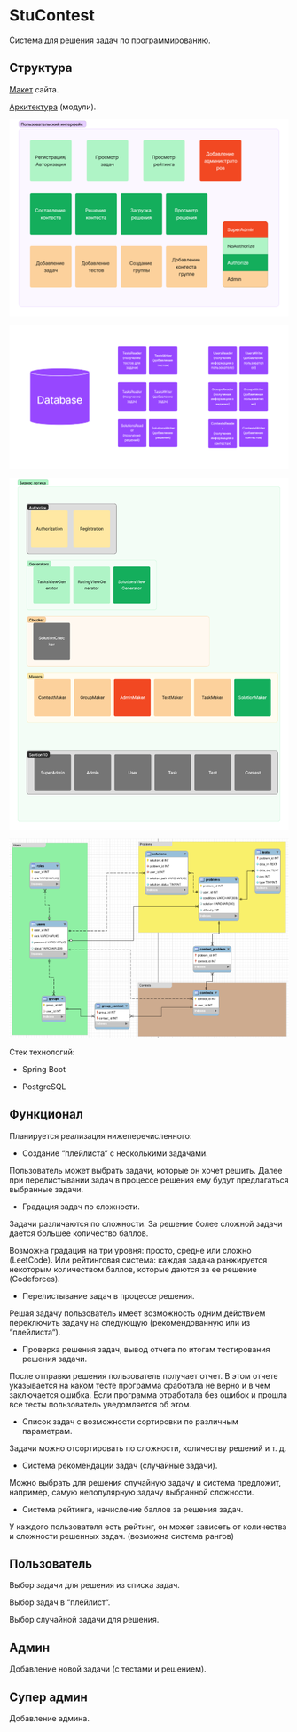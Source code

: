 # StuContest

Система для решения задач по программированию. 

## Структура

[Макет](https://www.figma.com/file/EU7IZJBpYt64vp5SEzBqoC/Untitled?node-id=0%3A3&t=VU75m9US0ZnnyGN5-1) сайта.

[Архитектура](https://www.figma.com/file/r7rWgjDOiuDXBuJbGpPzqb/StuContest(Arch)?node-id=0%3A1&t=M8ytzJuEbvGvgJ1m-1) (модули).

![Фронт](/images/front.png)

![Модули для работы с базой данных](/images/db.png)

![Модули бизнес логики](/images/blogic.png)

![Архитектура базы данных](/images/dbarch.png)

Стек технологий:

- Spring Boot

- PostgreSQL

## Функционал

Планируется реализация нижеперечисленного:

- Создание “плейлиста“ с несколькими задачами.

Пользователь может выбрать задачи, которые он хочет решить. Далее при перелистывании задач в процессе решения ему будут предлагаться выбранные задачи.

- Градация задач по сложности.

Задачи различаются по сложности. За решение более сложной задачи дается большее количество баллов.

Возможна градация на три уровня: просто, средне или сложно (LeetCode). Или рейтинговая система: каждая задача ранжируется некоторым количеством баллов, которые даются за ее решение (Codeforces).

- Перелистывание задач в процессе решения.

Решая задачу пользователь имеет возможность одним действием переключить задачу на следующую (рекомендованную или из “плейлиста“).

- Проверка решения задач, вывод отчета по итогам тестирования решения задачи.

После отправки решения пользователь получает отчет. В этом отчете указывается на каком тесте программа сработала не верно и в чем заключается ошибка. Если программа отработала без ошибок и прошла все тесты пользователь уведомляется об этом.

- Список задач с возможности сортировки по различным параметрам.

Задачи можно отсортировать по сложности, количеству решений и т. д.

- Система рекомендации задач (случайные задачи).

Можно выбрать для решения случайную задачу и система предложит, например, самую непопулярную задачу выбранной сложности.

- Система рейтинга, начисление баллов за решения задач.

У каждого пользователя есть рейтинг, он может зависеть от количества и сложности решенных задач. (возможна система рангов)

## Пользователь

Выбор задачи для решения из списка задач.

Выбор задач в “плейлист“.

Выбор случайной задачи для решения.

## Админ

Добавление новой задачи (с тестами и решением).

## Супер админ

Добавление админа.
